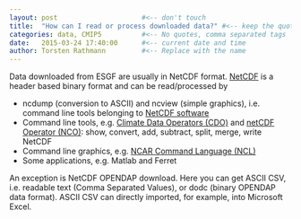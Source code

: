 ```yaml
---
layout: post                     #<-- don't touch
title:  "How can I read or process downloaded data?" #<-- keep the quotes " ... "
categories: data, CMIP5          #<-- No quotes, comma separated tags
date:   2015-03-24 17:40:00      #<-- current date and time
author: Torsten Rathmann         #<-- Replace with the name
---
```


Data downloaded from ESGF are usually in NetCDF format. [NetCDF][NetCDF] is a header based binary format and can be read/processed by
* ncdump (conversion to ASCII) and ncview (simple graphics), i.e. command line tools belonging to [NetCDF software][NetCDF]
* Command line tools, e.g. [Climate Data Operators (CDO)][CDO] and [netCDF Operator (NCO)][NCO]: show, convert, add, subtract, split, merge, write NetCDF
* Command line graphics, e.g. [NCAR Command Language (NCL)][NCL]
* Some applications, e.g. Matlab and Ferret

An exception is NetCDF OPENDAP download. Here you can get ASCII CSV, i.e. readable text (Comma Separated Values), or dodc (binary OPENDAP data format). ASCII CSV can directly imported, for example, into Microsoft Excel.

[NetCDF]: http://www.unidata.ucar.edu/software/netcdf/
[CDO]: https://code.zmaw.de/projects/cdo/wiki/Cdo#Documentation
[NCO]: http://nco.sourceforge.net/
[NCL]: http://ncl.ucar.edu/

